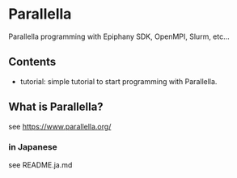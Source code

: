 # Parallella
Parallella programming with Epiphany SDK, OpenMPI, Slurm, etc...

## Contents
* tutorial: simple tutorial to start programming with Parallella.

## What is Parallella?

see <https://www.parallella.org/>

### in Japanese

see README.ja.md
